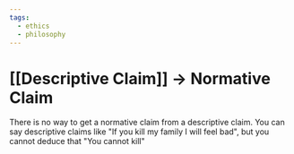 ```yaml
---
tags:
  - ethics
  - philosophy
---
```



# [[Descriptive Claim]] -> Normative Claim
There is no way to get a normative claim from a descriptive claim.
You can say descriptive claims like "If you kill my family I will feel bad", but you cannot deduce that "You cannot kill"